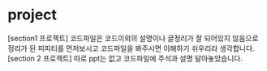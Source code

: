 # project

[section1 프로젝트] 코드파일은 코드이외의 설명이나 글정리가 잘 되어있지 않음으로 정리가 된 피피티를 먼저보시고 코드파일을 봐주시면 이해하기 쉬우리라 생각합니다. 
[section 2 프로젝트] 따로 ppt는 없고 코드파일에 주석과 설명 달아놓았습니다. 
